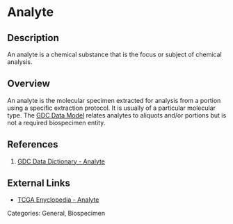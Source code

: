 # Analyte #
## Description ##
An analyte is a chemical substance that is the focus or subject of chemical analysis.

## Overview ##
An analyte is the molecular specimen extracted for analysis from a portion using a specific extraction protocol.
It is usually of a particular molecular type. The [GDC Data Model](https://gdc.cancer.gov/developers/gdc-data-model/gdc-data-model-components) relates analytes to aliquots and/or portions but is not a required biospecimen entity.  

## References ##
1. [GDC Data Dictionary - Analyte](https://docs.gdc.cancer.gov/Data_Dictionary/viewer/#?view=table-definition-view&id=analyte)

## External Links ##
* [TCGA Enyclopedia - Analyte](https://wiki.nci.nih.gov/display/TCGA/Analyte)

Categories: General, Biospecimen
